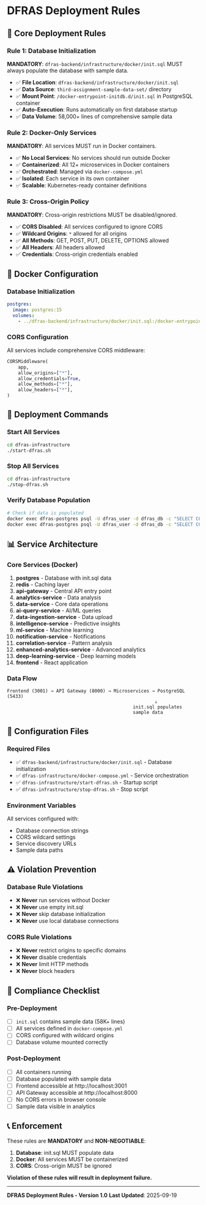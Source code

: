 # DFRAS Deployment Rules

## 🎯 Core Deployment Rules

### Rule 1: Database Initialization
**MANDATORY**: `dfras-backend/infrastructure/docker/init.sql` MUST always populate the database with sample data.

- ✅ **File Location**: `dfras-backend/infrastructure/docker/init.sql`
- ✅ **Data Source**: `third-assignment-sample-data-set/` directory
- ✅ **Mount Point**: `/docker-entrypoint-initdb.d/init.sql` in PostgreSQL container
- ✅ **Auto-Execution**: Runs automatically on first database startup
- ✅ **Data Volume**: 58,000+ lines of comprehensive sample data

### Rule 2: Docker-Only Services
**MANDATORY**: All services MUST run in Docker containers.

- ✅ **No Local Services**: No services should run outside Docker
- ✅ **Containerized**: All 12+ microservices in Docker containers
- ✅ **Orchestrated**: Managed via `docker-compose.yml`
- ✅ **Isolated**: Each service in its own container
- ✅ **Scalable**: Kubernetes-ready container definitions

### Rule 3: Cross-Origin Policy
**MANDATORY**: Cross-origin restrictions MUST be disabled/ignored.

- ✅ **CORS Disabled**: All services configured to ignore CORS
- ✅ **Wildcard Origins**: `*` allowed for all origins
- ✅ **All Methods**: GET, POST, PUT, DELETE, OPTIONS allowed
- ✅ **All Headers**: All headers allowed
- ✅ **Credentials**: Cross-origin credentials enabled

## 🐳 Docker Configuration

### Database Initialization
```yaml
postgres:
  image: postgres:15
  volumes:
    - ../dfras-backend/infrastructure/docker/init.sql:/docker-entrypoint-initdb.d/init.sql
```

### CORS Configuration
All services include comprehensive CORS middleware:
```python
CORSMiddleware(
    app,
    allow_origins=["*"],
    allow_credentials=True,
    allow_methods=["*"],
    allow_headers=["*"],
)
```

## 🚀 Deployment Commands

### Start All Services
```bash
cd dfras-infrastructure
./start-dfras.sh
```

### Stop All Services
```bash
cd dfras-infrastructure
./stop-dfras.sh
```

### Verify Database Population
```bash
# Check if data is populated
docker exec dfras-postgres psql -U dfras_user -d dfras_db -c "SELECT COUNT(*) FROM clients;"
docker exec dfras-postgres psql -U dfras_user -d dfras_db -c "SELECT COUNT(*) FROM orders;"
```

## 📊 Service Architecture

### Core Services (Docker)
1. **postgres** - Database with init.sql data
2. **redis** - Caching layer
3. **api-gateway** - Central API entry point
4. **analytics-service** - Data analysis
5. **data-service** - Core data operations
6. **ai-query-service** - AI/ML queries
7. **data-ingestion-service** - Data upload
8. **intelligence-service** - Predictive insights
9. **ml-service** - Machine learning
10. **notification-service** - Notifications
11. **correlation-service** - Pattern analysis
12. **enhanced-analytics-service** - Advanced analytics
13. **deep-learning-service** - Deep learning models
14. **frontend** - React application

### Data Flow
```
Frontend (3001) → API Gateway (8000) → Microservices → PostgreSQL (5433)
                                                      ↓
                                              init.sql populates
                                              sample data
```

## 🔧 Configuration Files

### Required Files
- ✅ `dfras-backend/infrastructure/docker/init.sql` - Database initialization
- ✅ `dfras-infrastructure/docker-compose.yml` - Service orchestration
- ✅ `dfras-infrastructure/start-dfras.sh` - Startup script
- ✅ `dfras-infrastructure/stop-dfras.sh` - Stop script

### Environment Variables
All services configured with:
- Database connection strings
- CORS wildcard settings
- Service discovery URLs
- Sample data paths

## ⚠️ Violation Prevention

### Database Rule Violations
- ❌ **Never** run services without Docker
- ❌ **Never** use empty init.sql
- ❌ **Never** skip database initialization
- ❌ **Never** use local database connections

### CORS Rule Violations
- ❌ **Never** restrict origins to specific domains
- ❌ **Never** disable credentials
- ❌ **Never** limit HTTP methods
- ❌ **Never** block headers

## 🎯 Compliance Checklist

### Pre-Deployment
- [ ] `init.sql` contains sample data (58K+ lines)
- [ ] All services defined in `docker-compose.yml`
- [ ] CORS configured with wildcard origins
- [ ] Database volume mounted correctly

### Post-Deployment
- [ ] All containers running
- [ ] Database populated with sample data
- [ ] Frontend accessible at http://localhost:3001
- [ ] API Gateway accessible at http://localhost:8000
- [ ] No CORS errors in browser console
- [ ] Sample data visible in analytics

## 📞 Enforcement

These rules are **MANDATORY** and **NON-NEGOTIABLE**:

1. **Database**: init.sql MUST populate data
2. **Docker**: All services MUST be containerized
3. **CORS**: Cross-origin MUST be ignored

**Violation of these rules will result in deployment failure.**

---

**DFRAS Deployment Rules - Version 1.0**
**Last Updated**: 2025-09-19
